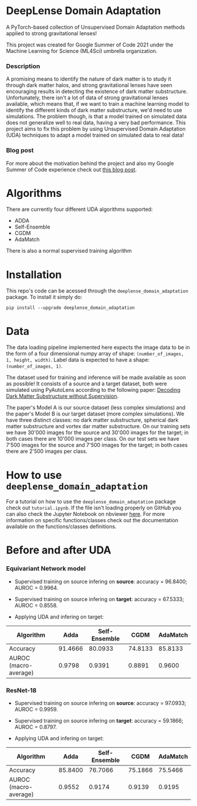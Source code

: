 # DeepLense Domain Adaptation
A PyTorch-based collection of Unsupervised Domain Adaptation methods applied to strong gravitational lenses!

This project was created for Google Summer of Code 2021 under the Machine Learning for Science (ML4Sci) umbrella organization.

### Description
A promising means to identify the nature of dark matter is to study it through dark matter halos, and strong gravitational lenses have seen encouraging results in detecting the existence of dark matter substructure. Unfortunately, there isn't a lot of data of strong gravitational lenses available, which means that, if we want to train a machine learning model to identify the different kinds of dark matter substructure, we'd need to use simulations. The problem though, is that a model trained on simulated data does not generalize well to real data, having a very bad performance. This project aims to fix this problem by using Unsupervised Domain Adaptation (UDA) techniques to adapt a model trained on simulated data to real data!

### Blog post
For more about the motivation behind the project and also my Google Summer of Code experience check out [this blog post](https://medium.com/@marcostidball/gsoc-2021-with-ml4sci-domain-adaptation-for-decoding-dark-matter-bf0380898aed).

# Algorithms
There are currently four different UDA algorithms supported:
- ADDA
- Self-Ensemble
- CGDM
- AdaMatch

There is also a normal supervised training algorithm

# Installation
This repo's code can be acessed through the `deeplense_domain_adaptation` package. To install it simply do:
```shell
pip install --upgrade deeplense_domain_adaptation
```

# Data
The data loading pipeline implemented here expects the image data to be in the form of a four dimensional numpy array of shape: `(number_of_images, 1, height, width)`. Label data is expected to have a shape: `(number_of_images, 1)`.

The dataset used for training and inference will be made available as soon as possible! It consists of a source and a target dataset, both were simulated using PyAutoLens according to the following paper: [Decoding Dark Matter Substructure without Supervision](https://arxiv.org/abs/2008.12731).

The paper's Model A is our source dataset (less complex simulations) and the paper's Model B is our target dataset (more complex simulations). We have three distinct classes: no dark matter substructure, spherical dark matter substructure and vortex dar matter substructure. On our training sets we have 30'000 images for the source and 30'000 images for the target; in both cases there are 10'000 images per class. On our test sets we have 7'500 images for the source and 7'500 images for the target; in both cases there are 2'500 images per class.

# How to use `deeplense_domain_adaptation`
For a tutorial on how to use the `deeplense_domain_adaptation` package check out `tutorial.ipynb`. If the file isn't loading properly on GitHub you can also check the Jupyter Notebook on nbviewer [here](https://nbviewer.jupyter.org/github/zysymu/DeepLense-Domain-Adaptation/blob/main/tutorial.ipynb). For more information on specific functions/classes check out the documentation available on the functions/classes definitions.

# Before and after UDA
### Equivariant Network model
- Supervised training on source infering on **source**: accuracy = 96.8400; AUROC = 0.9964.
- Supervised training on source infering on **target**: accuracy = 67.5333; AUROC = 0.8558.

- Applying UDA and infering on target:

| Algorithm             | Adda    | Self-Ensemble | CGDM    | AdaMatch |
|-----------------------|---------|---------------|---------|----------|
| Accuracy              | 91.4666 | 80.0933       | 74.8133 | 85.8133  |
| AUROC (macro-average) | 0.9798  | 0.9391        | 0.8891  | 0.9600   |

### ResNet-18
- Supervised training on source infering on **source**: accuracy = 97.0933; AUROC = 0.9959.
- Supervised training on source infering on **target**: accuracy = 59.1866; AUROC = 0.8797.

- Applying UDA and infering on target:

| Algorithm             | Adda    | Self-Ensemble | CGDM    | AdaMatch |
|-----------------------|---------|---------------|---------|----------|
| Accuracy              | 85.8400 | 76.7066       | 75.1866 | 75.5466  |
| AUROC (macro-average) | 0.9552  | 0.9174        | 0.9139  | 0.9195   |